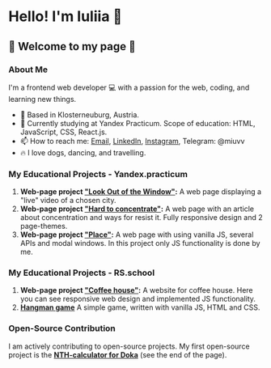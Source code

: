 # Hello! I'm Iuliia 👋 
## 👀 Welcome to my page 👀

### About Me

I'm a frontend web developer 💻 with a passion for the web, coding, and learning new things.

- 📍 Based in Klosterneuburg, Austria.
- 🔋 Currently studying at Yandex Practicum. Scope of education: HTML, JavaScript, CSS, React.js.
- 📫 How to reach me: [Email](mailto:iuliia.makarova.au@gmail.com), [LinkedIn](https://www.linkedin.com/in/iuliia-makarova-8b2977263/), [Instagram](https://www.instagram.com/juliasgram_/), Telegram: @miuvv
- 🔥 I love dogs, dancing, and travelling.

### My Educational Projects - Yandex.practicum

1. **Web-page project ["Look Out of the Window"](https://makarovaiuliia.github.io/posmotri_v_okno/):** A web page displaying a "live" video of a chosen city.
2. **Web-page project ["Hard to concentrate"](https://makarovaiuliia.github.io/slozhno-sosredotochitsya/):** A web page with an article about concentration and ways for resist it. Fully responsive design and 2 page-themes.
3. **Web-page project ["Place"](https://makarovaiuliia.github.io/mesto-project-ff/):** A web page with using vanilla JS, several APIs and modal windows. In this project only JS functionality is done by me.

### My Educational Projects - RS.school

1. **Web-page project ["Coffee house"](https://rolling-scopes-school.github.io/makarovaiuliia-JSFE2023Q4/coffee-house/):** A website for coffee house. Here you can see responsive web design and implemented JS functionality.
2. **[Hangman game](https://makarovaiuliia.github.io/hangman/)** A simple game, written with vanilla JS, HTML and CSS.

### Open-Source Contribution

I am actively contributing to open-source projects. My first open-source project is the **[NTH-calculator for Doka](https://doka.guide/css/child/)** (see the end of the page).

